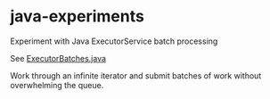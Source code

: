 # java-experiments
Experiment with Java ExecutorService batch processing

See [ExecutorBatches.java](https://github.com/arlowhite/java-experiments/blob/master/src/main/java/ExecutorBatches.java)

Work through an infinite iterator and submit batches of work without overwhelming the queue.
